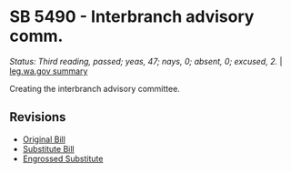 # SB 5490 - Interbranch advisory comm.
*Status: Third reading, passed; yeas, 47; nays, 0; absent, 0; excused, 2.* | [leg.wa.gov summary](https://app.leg.wa.gov/billsummary?BillNumber=5490&Year=2021)

Creating the interbranch advisory committee.

## Revisions
* [Original Bill](1/)
* [Substitute Bill](S/)
* [Engrossed Substitute](S.E/)